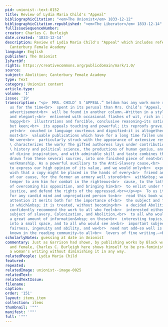 ```yaml
---
pid: unionist--text-0152
title: Review of Lydia Maria Child's "Appeal"
bibliographicCitation: "<em>The Unionist</em> 1833-12-12"
bibliographicCitation.republished: "<em>The Liberator</em> 1833-12-14"
fullIssueSequenceNumber: 
creator: Charles C. Burleigh
date.created: '1833-12-14'
description: Review of Lydia Maria Child's "Appeal" which includes references to the
  Canterbury Female Academy
language: English
publisher: The Unionist
IsPartOf: 
rights: https://creativecommons.org/publicdomain/mark/1.0/
source: 
subject: Abolition; Canterbury Female Academy
type: Text
category: Unionist content
article.type: 
volume: '1'
issue: '19'
transcription: "<p>  MRS. CHILD’ S ‘APPEAL.” Seldom has any work more richly repaid
  us for the time<br>  spent in its perusal than Mrs. Child’s ‘Appeal,’ of which an
  advertisement<br>  will be found in another column.—Written in a style, easy, simple
  and elegant;<br>  enlivened with occasional flashes of wit, rich in important facts,
  happy<br>  illustrations and forcible, conclusive reasoning—its satire delicate
  but keen;<br>  its appeals touching and powerful; its reproofs grave, just and severe,
  yet<br>  couched in language courteous and dignified—it is altogether one of the
  most<br>  valuable publications which have for a long time fallen under our eye.
  We were<br>  particularly struck with the appearance of extensive research which<br>
  \ characterizes the work/ The gifted authoress lays under contribution; law,<br>
  \ history and political science, the productions of human genius, and the<br>  records
  of divine inspiration, and with admirable skill and taste combines the<br>  materials
  drawn from these several sources, into one finished piece of neat<br>  &amp; polished
  workmanship. As a powerful auxiliary to the Anti-Slavery cause,<br>  we feel unable
  to express our high opinion of its value, and we would only<br>  express our ardent
  wish that a copy might be placed in the hands of every<br>  friend and every enemy
  of our cause, for the former an armory well stored<br>  with&nbsp; weapons of approved
  temper to arm him for combat in the righteous<br>  cause, to the latter the means
  of overcoming his opposition, and bringing him<br>  to enlist under the banner of
  justice, and defend the rights of the oppressed.<br></p><p>  To us it appears impossible
  for any candid mind and unprejudiced person to<br>  read this book with the&nbsp;
  attention it merits both for the importance of<br>  the subject and for the manner
  in which&nbsp; it is treated, without becoming<br>  a decided Abolitionist. We can
  confidently recommend the work to all who feel<br>  interested either way on the
  subject of slavery, Colonization, and Abolition,<br>  to all who would wish for
  a great amount of information&nbsp; on these<br>  interesting topics, compressed
  into a small space, and to all who would see an<br>  important subject handled with&nbsp;
  fairness, ingenuity and ability, and we<br>  need not add—so well is Mrs. Child
  known in the reading community—to all<br>  lovers of fine writing.—<br>  <em>Unionist</em></p>"
scholarlyNotes: guessing at date in Unionist
commentary: Just as Garrison had shown, by publishing works by Black writers male
  and female, Charles C. Burleigh here shows himself to be pro-feminist in praising
  a woman's writing without diminishing it in any way.
relatedPeople: Lydia Maria Child
featured: 
repeated: 
relatedImage: unionist--image-0025
relatedText: 
relatedTextIssue: 
filename: 
caption: 
order: '151'
layout: items_item
collection: items
thumbnail: '""'
manifest: '""'
full: '""'
---
```

